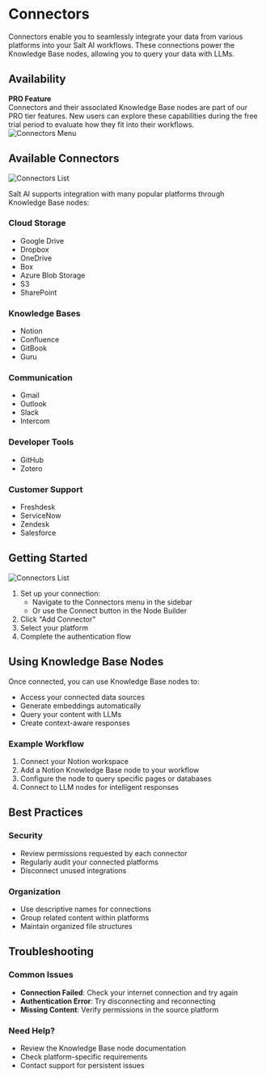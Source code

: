 # Connectors

Connectors enable you to seamlessly integrate your data from various platforms into your Salt AI workflows. These connections power the Knowledge Base nodes, allowing you to query your data with LLMs.

## Availability

<div class="pro-callout">
  <strong>PRO Feature</strong><br>
  Connectors and their associated Knowledge Base nodes are part of our PRO tier features. New users can explore these capabilities during the free trial period to evaluate how they fit into their workflows.
</div>

<img src="/images/salt-connectors.png" alt="Connectors Menu" class="rounded-lg">

## Available Connectors

<img src="/images/salt-connectors-add-connection.png" alt="Connectors List" class="rounded-lg">

Salt AI supports integration with many popular platforms through Knowledge Base nodes:

### Cloud Storage
* Google Drive
* Dropbox
* OneDrive
* Box
* Azure Blob Storage
* S3
* SharePoint

### Knowledge Bases
* Notion
* Confluence
* GitBook
* Guru

### Communication
* Gmail
* Outlook
* Slack
* Intercom

### Developer Tools
* GitHub
* Zotero

### Customer Support
* Freshdesk
* ServiceNow
* Zendesk
* Salesforce

## Getting Started

<img src="/images/connector-notion-node.png" alt="Connectors List" class="rounded-lg">

1. Set up your connection:
   * Navigate to the Connectors menu in the sidebar
   * Or use the Connect button in the Node Builder
2. Click "Add Connector" 
3. Select your platform
4. Complete the authentication flow

## Using Knowledge Base Nodes

Once connected, you can use Knowledge Base nodes to:
* Access your connected data sources
* Generate embeddings automatically
* Query your content with LLMs
* Create context-aware responses

### Example Workflow

1. Connect your Notion workspace
2. Add a Notion Knowledge Base node to your workflow
3. Configure the node to query specific pages or databases
4. Connect to LLM nodes for intelligent responses

## Best Practices

### Security
* Review permissions requested by each connector
* Regularly audit your connected platforms
* Disconnect unused integrations

### Organization
* Use descriptive names for connections
* Group related content within platforms
* Maintain organized file structures

## Troubleshooting

### Common Issues
* **Connection Failed**: Check your internet connection and try again
* **Authentication Error**: Try disconnecting and reconnecting
* **Missing Content**: Verify permissions in the source platform

### Need Help?
* Review the Knowledge Base node documentation
* Check platform-specific requirements
* Contact support for persistent issues




